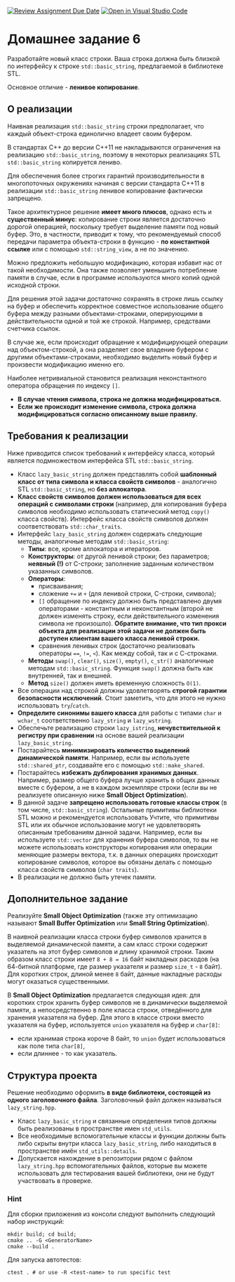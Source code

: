 [![Review Assignment Due Date](https://classroom.github.com/assets/deadline-readme-button-24ddc0f5d75046c5622901739e7c5dd533143b0c8e959d652212380cedb1ea36.svg)](https://classroom.github.com/a/70axqZT2)
[![Open in Visual Studio Code](https://classroom.github.com/assets/open-in-vscode-718a45dd9cf7e7f842a935f5ebbe5719a5e09af4491e668f4dbf3b35d5cca122.svg)](https://classroom.github.com/online_ide?assignment_repo_id=12816039&assignment_repo_type=AssignmentRepo)
# Домашнее задание 6

Разработайте новый класс строки. Ваша строка должна быть близкой по интерфейсу к строке `std::basic_string`, предлагаемой в библиотеке STL.

Основное отличие - **ленивое копирование**.

## О реализации

Наивная реализация `std::basic_string` строки предполагает, что каждый объект-строка единолично владеет своим буфером.

В стандартах C++ до версии C++11 не накладываются ограничения на реализацию `std::basic_string`,
поэтому в некоторых реализациях STL `std::basic_string` копируется лениво.

Для обеспечения более строгих гарантий производительности в многопоточных окружениях 
начиная с версии стандарта C++11 в реализации `std::basic_string` ленивое копирование фактически запрещено.

Такое архитектурное решение **имеет много плюсов**, однако есть и **существенный минус**:
копирование строки является достаточно дорогой операцией, поскольку требует выделение памяти под новый буфер.
Это, в частности, приводит к тому, что рекомендуемый способ передачи параметра объекта-строки в функцию - **по константной ссылке** или с помощью `std::string_view`, а не по значению.

Можно предложить небольшую модификацию, которая избавит нас от такой необходимости.
Она также позволяет уменьшить потребление памяти в случае, если в программе используются много копий одной исходной строки.

Для решения этой задачи достаточно сохранять в строке лишь ссылку на буфер и
обеспечить корректное совместное использование общего буфера между разными объектами-строками,
оперирующими в действительности одной и той же строкой. Например, средствами счетчика ссылок.

В случае же, если происходит обращение к модифицирующей операции над объектом-строкой,
а она разделяет свое владение буфером с другими объектами-строками,
необходимо выделить новый буфер и произвести модификацию именно его.

Наиболее нетривиальной становится реализация неконстантного оператора обращения по
индексу `[]`.
- **В случае чтения символа, строка не должна модифицироваться.**
- **Если же происходит изменение символа, строка должна модифицироваться согласно описанному выше правилу.**

## Требования к реализации

Ниже приводится список требований к интерфейсу класса, который является подмножеством интерфейса STL `std::basic_string`.

- Класс `lazy_basic_string` должен представлять собой **шаблонный класс от типа символа и класса свойств символов** - аналогично STL `std::basic_string`, но **без аллокатора**.
- **Класс свойств символов должен использоваться для всех операций с символами строки** 
(например, для копирования буфера символов необходимо использовать статический метод `copy()` класса свойств).
Интерфейс класса свойств символов должен соответствовать `std::char_traits`.
- Интерфейс `lazy_basic_string` должен содержать следующие методы, аналогичные методам `std::basic_string`:
  - **Типы**: все, кроме аллокатора и итераторов.
  - **Конструкторы**: от другой ленивой строки; без параметров; **неявный (!)** от C-строки; заполнение заданным количеством указанных символов.
  - **Операторы**:
    - присваивания;
    - сложение `+=` и `+` (для ленивой строки, C-строки, символа);
    - `[]` обращение по индексу должно быть представлено двумя операторами -
    константным и неконстантным (второй не должен изменять строку, если действительного изменения символа не произошло).
    **Обратите внимание, что тип прокси объекта для реализации этой задачи не должен быть доступен клиентам вашего класса ленивой строки.**
    - сравнения ленивых строк (достаточно реализовать операторы `==`, `!=`, `<`). Как между собой, так и с С-строками.
  - **Методы** `swap()`, `clear()`, `size()`, `empty()`, `c_str()` аналогичные методам `std::basic_string`. Функция `swap()` должна быть как внутренней, так и внешней.
  - **Метод** `size()` должен иметь временную сложность `O(1)`.
- Все операции над строкой должны удовлетворять **строгой гарантии безопасности исключений**. Стоит заметить, что для этого не нужно использовать `try`/`catch`.
- **Определите синонимы вашего класса** для работы с типами `char` и `wchar_t` соответственно `lazy_string` и `lazy_wstring`.
- Обеспечьте реализацию строки `lazy_istring`, **нечувствительной к регистру при сравнении** на основе вашей реализации `lazy_basic_string`.
- Постарайтесь **минимизировать количество выделений динамической памяти**. Например, если вы используете `std::shared_ptr`, создавайте его с помощью `std::make_shared`.
- Постарайтесь **избежать дублирования хранимых данных**. Например, размер общего буфера лучше хранить в общих данных вместе с буфером, а не в каждом экземпляре строки (если вы не реализуете описанную ниже **Small Object Optimization**).
- В данной задаче **запрещено использовать готовые классы строк** (в том числе, `std::basic_string`). Остальные примитивы библиотеки STL можно и рекомендуется использовать 
  Учтите, что примитивы STL или их обычное использование могут не удовлетворять описанным требованиям данной задачи. Например, если вы используете `std::vector` для хранения буфера символов, то вы не можете использовать конструкторы копирования или операции меняющие размеры вектора, т.к. в данных операциях происходит копирование символов, которое вы обязаны делать с помощью класса свойств символов (`char traits`).
- В реализации не должно быть утечек памяти.

## Дополнительное задание

Реализуйте **Small Object Optimization** (также эту оптимизацию называют **Small Buffer Optimization** или **Small String Optimization**).

В наивной реализации класса строки буфер символов хранится в выделяемой динамической памяти, а сам класс строки содержит указатель на этот буфер символов и длину хранимой строки.
Таким образом класс строки имеет `8 + 8 = 16` байт накладных расходов (на 64-битной платформе, где размер указателя и размер `size_t` - `8` байт).
Для коротких строк, длиной менее `8` байт, данные накладные расходы могут оказаться существенными.

В **Small Object Optimization** предлагается следующая идея:
для коротких строк хранить буфер символов не в динамически выделяемой памяти, а непосредственно в поле класса строки, отведённого для хранения указателя на буфер.
Для этого в классе строки вместо указателя на буфер, используется `union` указателя на буфер и `char[8]`:
- если хранимая строка короче 8 байт, то `union` будет использоваться как поле типа `char[8]`,
- если длиннее - то как указатель.

## Структура проекта

Решение необходимо оформить **в виде библиотеки, состоящей из одного заголовочного файла**.
Заголовочный файл должен называться `lazy_string.hpp`.

- Класс `lazy_basic_string` и связанные определения типов должны быть реализованы в пространстве имен `std_utils`.
- Все необходимые вспомогательные классы и функции должны быть либо скрыты внутри класса `lazy_basic_string`, либо находиться в пространстве имён `std_utils::details`.
- Допускается нахождение в репозитории рядом с файлом `lazy_string.hpp` вспомогательных файлов, которые вы можете использовать для тестирования вашей библиотеки, они не будут участвовать в проверке.

### Hint

Для сборки приложения из консоли следуют выполнить следующий набор инструкций:
```shell
mkdir build; cd build;
cmake .. -G <GeneratorName>
cmake --build .
```

Для запуска автотестов:
```shell
ctest . # or use -R <test-name> to run specific test
```
